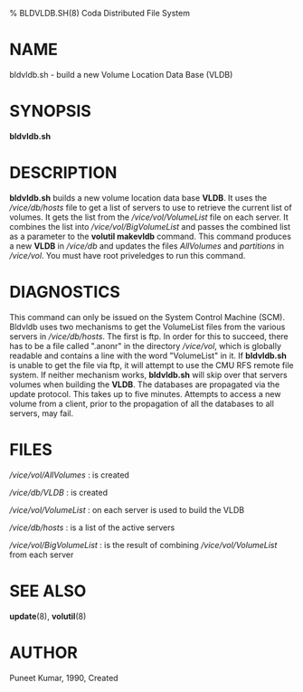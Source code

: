 % BLDVLDB.SH(8) Coda Distributed File System

NAME
====

bldvldb.sh - build a new Volume Location Data Base (VLDB)

SYNOPSIS
========

**bldvldb.sh**

DESCRIPTION
===========

**bldvldb.sh** builds a new volume location data base **VLDB**. It uses
the */vice/db/hosts* file to get a list of servers to use to retrieve
the current list of volumes. It gets the list from the
*/vice/vol/VolumeList* file on each server. It combines the list into
*/vice/vol/BigVolumeList* and passes the combined list as a parameter to
the **volutil makevldb** command. This command produces a new **VLDB**
in */vice/db* and updates the files *AllVolumes* and *partitions* in
*/vice/vol*. You must have root priveledges to run this command.

DIAGNOSTICS
===========

This command can only be issued on the System Control Machine (SCM).
Bldvldb uses two mechanisms to get the VolumeList files from the various
servers in */vice/db/hosts*. The first is ftp. In order for this to
succeed, there has to be a file called \".anonr\" in the directory
*/vice/vol*, which is globally readable and contains a line with the
word \"VolumeList\" in it. If **bldvldb.sh** is unable to get the file
via ftp, it will attempt to use the CMU RFS remote file system. If
neither mechanism works, **bldvldb.sh** will skip over that servers
volumes when building the **VLDB**. The databases are propagated via the
update protocol. This takes up to five minutes. Attempts to access a new
volume from a client, prior to the propagation of all the databases to
all servers, may fail.

FILES
=====

*/vice/vol/AllVolumes*
:   is created

*/vice/db/VLDB*
:   is created

*/vice/vol/VolumeList*
:   on each server is used to build the VLDB

*/vice/db/hosts*
:   is a list of the active servers

*/vice/vol/BigVolumeList*
:   is the result of combining */vice/vol/VolumeList* from each server

SEE ALSO
========

**update**(8), **volutil**(8)

AUTHOR
======

Puneet Kumar, 1990, Created
